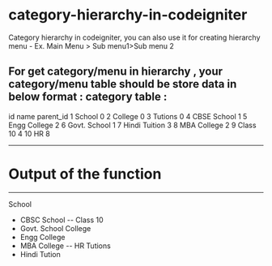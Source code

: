# category-hierarchy-in-codeigniter
Category hierarchy in codeigniter, you can also use it for creating hierarchy menu - Ex. Main Menu > Sub menu1>Sub menu 2

For get category/menu in hierarchy , your category/menu table should be store data in below format :
category table :
------------------------------------------------------
id	name         	parent_id
1	School       	0
2	College      	0
3	Tutions      	0
4	CBSE School  	1
5	Engg College	2
6	Govt. School	1
7	Hindi Tuition	3
8	MBA College  	2
9	Class 10     	4
10	HR           	8

------------------------------------------------------

# Output of the function 
-------------------------
  School
  - CBSC School
  -- Class 10
  - Govt. School
  College
  - Engg College
  - MBA College
  -- HR
  Tutions
  - Hindi Tution

  


